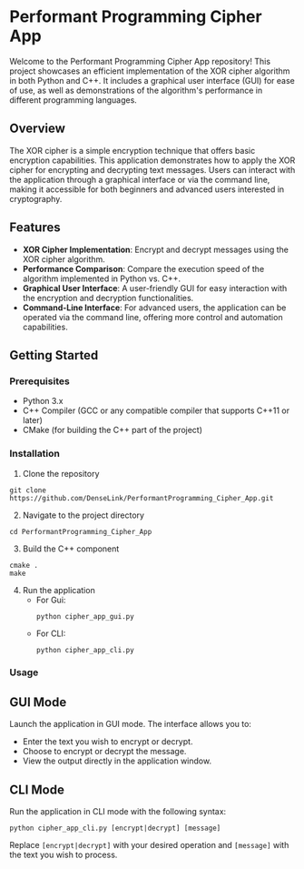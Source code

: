 # Performant Programming Cipher App

Welcome to the Performant Programming Cipher App repository! This project showcases an efficient implementation of the XOR cipher algorithm in both Python and C++. It includes a graphical user interface (GUI) for ease of use, as well as demonstrations of the algorithm's performance in different programming languages.

## Overview
The XOR cipher is a simple encryption technique that offers basic encryption capabilities. This application demonstrates how to apply the XOR cipher for encrypting and decrypting text messages. Users can interact with the application through a graphical interface or via the command line, making it accessible for both beginners and advanced users interested in cryptography.

## Features
- **XOR Cipher Implementation**: Encrypt and decrypt messages using the XOR cipher algorithm.
- **Performance Comparison**: Compare the execution speed of the algorithm implemented in Python vs. C++.
- **Graphical User Interface**: A user-friendly GUI for easy interaction with the encryption and decryption functionalities.
- **Command-Line Interface**: For advanced users, the application can be operated via the command line, offering more control and automation capabilities.

## Getting Started
### Prerequisites
- Python 3.x
- C++ Compiler (GCC or any compatible compiler that supports C++11 or later)
- CMake (for building the C++ part of the project)

### Installation
1. Clone the repository
```
git clone https://github.com/DenseLink/PerformantProgramming_Cipher_App.git
```
2. Navigate to the project directory
```
cd PerformantProgramming_Cipher_App
```
3. Build the C++ component
```
cmake .
make
```
4. Run the application
   - For Gui:
     ```
     python cipher_app_gui.py
     ```
   - For CLI:
     ```
     python cipher_app_cli.py
     ```
### Usage
## GUI Mode
Launch the application in GUI mode. The interface allows you to:

- Enter the text you wish to encrypt or decrypt.
- Choose to encrypt or decrypt the message.
- View the output directly in the application window.
## CLI Mode
Run the application in CLI mode with the following syntax:
```
python cipher_app_cli.py [encrypt|decrypt] [message]
```
Replace `[encrypt|decrypt]` with your desired operation and `[message]` with the text you wish to process.
